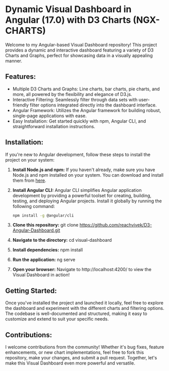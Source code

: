 # Dynamic Visual Dashboard in Angular (17.0) with D3 Charts (NGX-CHARTS)

Welcome to my Angular-based Visual Dashboard repository! This project provides a dynamic and interactive dashboard featuring a variety of D3 Charts and Graphs, perfect for showcasing data in a visually appealing manner.

## Features:

- Multiple D3 Charts and Graphs: Line charts, bar charts, pie charts, and more, all powered by the flexibility and elegance of D3.js.
- Interactive Filtering: Seamlessly filter through data sets with user-friendly filter options integrated directly into the dashboard interface.
- Angular Framework: Utilizes the Angular framework for building robust, single-page applications with ease.
- Easy Installation: Get started quickly with npm, Angular CLI, and straightforward installation instructions.

## Installation:

If you're new to Angular development, follow these steps to install the project on your system:

1. **Install Node.js and npm:**
   If you haven't already, make sure you have Node.js and npm installed on your system. You can download and install them from [here](https://nodejs.org/).

2. **Install Angular CLI:**
   Angular CLI simplifies Angular application development by providing a powerful toolset for creating, building, testing, and deploying Angular projects. Install it globally by running the following command:

   ```bash
   npm install -g @angular/cli

   ```

3. **Clone this repository:**
   git clone https://github.com/reachvivek/D3-Angular-Dashboard.git

4. **Navigate to the directory:**
   cd visual-dashboard
5. **Install dependencies:**
   npm install

6. **Run the application:**
   ng serve

7. **Open your browser:**
   Navigate to http://localhost:4200/ to view the Visual Dashboard in action!

## Getting Started:

Once you've installed the project and launched it locally, feel free to explore the dashboard and experiment with the different charts and filtering options. The codebase is well-documented and structured, making it easy to customize and extend to suit your specific needs.

## Contributions:

I welcome contributions from the community! Whether it's bug fixes, feature enhancements, or new chart implementations, feel free to fork this repository, make your changes, and submit a pull request. Together, let's make this Visual Dashboard even more powerful and versatile.
